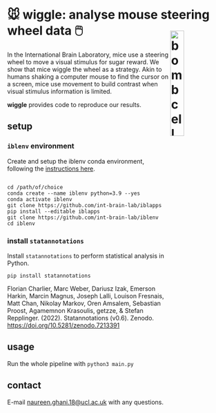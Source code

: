 # 🐭 wiggle: analyse mouse steering wheel data 🖱️ <img src="https://images.rawpixel.com/image_800/cHJpdmF0ZS9sci9pbWFnZXMvd2Vic2l0ZS8yMDIyLTA4L2pvYjk1Mi0wNTcteC5qcGc.jpg" width="25%" title="bombcell" alt="bombcell" align="right" vspace = "20">

In the International Brain Laboratory, mice use a steering wheel to move a visual stimulus for sugar reward. We show that mice wiggle the wheel as a strategy. Akin to humans shaking a computer mouse to find the cursor on a screen, mice use movement to build contrast when visual stimulus information is limited. 

**wiggle** provides code to reproduce our results. 

## setup
### <code>iblenv</code> environment
Create and setup the iblenv conda environment, following the <a href="https://github.com/int-brain-lab/iblenv" target="_blank">instructions here</a>.

<code>
cd /path/of/choice
conda create --name iblenv python=3.9 --yes
conda activate iblenv
git clone https://github.com/int-brain-lab/iblapps
pip install --editable iblapps
git clone https://github.com/int-brain-lab/iblenv
cd iblenv
</code>
  
### install <code>statannotations</code>
Install <code>statannotations</code> to perform statistical analysis in Python.

`pip install statannotations` 

Florian Charlier, Marc Weber, Dariusz Izak, Emerson Harkin, Marcin Magnus, 
Joseph Lalli, Louison Fresnais, Matt Chan, Nikolay Markov, Oren Amsalem, 
Sebastian Proost, Agamemnon Krasoulis, getzze, & Stefan Repplinger. (2022). 
Statannotations (v0.6). Zenodo. https://doi.org/10.5281/zenodo.7213391

## usage
Run the whole pipeline with `python3 main.py` 
## contact
E-mail <naureen.ghani.18@ucl.ac.uk> with any questions.

